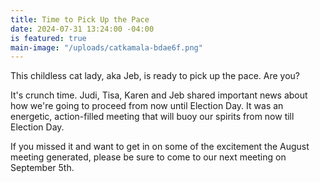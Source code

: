 ```yaml
---
title: Time to Pick Up the Pace
date: 2024-07-31 13:24:00 -04:00
is featured: true
main-image: "/uploads/catkamala-bdae6f.png"
---
```


This childless cat lady, aka Jeb, is ready to pick up the pace. Are you?

It's crunch time. Judi, Tisa, Karen and Jeb shared important news about how we're going to proceed from now until Election Day. It was an energetic, action-filled meeting that will buoy our spirits from now till Election Day.   

If you missed it and want to get in on some of the excitement the August meeting generated, please be sure to come to our next meeting on September 5th.

 